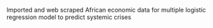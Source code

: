 Imported and web scraped African economic data for multiple logistic regression model to predict systemic crises
